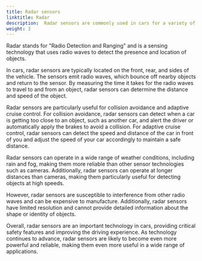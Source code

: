 ```yaml
---
title: Radar sensors
linktitle: Radar
description:  Radar sensors are commonly used in cars for a variety of applications, including collision avoidance, adaptive cruise control, and blind spot detection.
weight: 3
---
```

<!-- markdownlint-disable MD033 -->
Radar stands for "Radio Detection and Ranging" and is a sensing technology that uses radio waves to detect the presence and location of objects.

In cars, radar sensors are typically located on the front, rear, and sides of the vehicle. The sensors emit radio waves, which bounce off nearby objects and return to the sensor. By measuring the time it takes for the radio waves to travel to and from an object, radar sensors can determine the distance and speed of the object.

Radar sensors are particularly useful for collision avoidance and adaptive cruise control. For collision avoidance, radar sensors can detect when a car is getting too close to an object, such as another car, and alert the driver or automatically apply the brakes to avoid a collision. For adaptive cruise control, radar sensors can detect the speed and distance of the car in front of you and adjust the speed of your car accordingly to maintain a safe distance.

Radar sensors can operate in a wide range of weather conditions, including rain and fog, making them more reliable than other sensor technologies such as cameras. Additionally, radar sensors can operate at longer distances than cameras, making them particularly useful for detecting objects at high speeds.

However, radar sensors are susceptible to interference from other radio waves and can be expensive to manufacture. Additionally, radar sensors have limited resolution and cannot provide detailed information about the shape or identity of objects.

Overall, radar sensors are an important technology in cars, providing critical safety features and improving the driving experience. As technology continues to advance, radar sensors are likely to become even more powerful and reliable, making them even more useful in a wide range of applications.